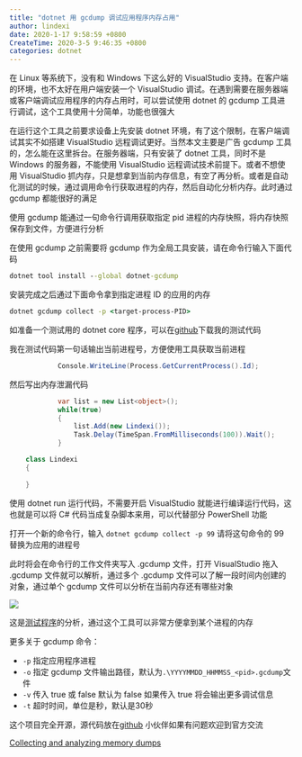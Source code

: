 ```yaml
---
title: "dotnet 用 gcdump 调试应用程序内存占用"
author: lindexi
date: 2020-1-17 9:58:59 +0800
CreateTime: 2020-3-5 9:46:35 +0800
categories: dotnet
---
```


在 Linux 等系统下，没有和 Windows 下这么好的 VisualStudio 支持。在客户端的环境，也不太好在用户端安装一个 VisualStudio 调试。在遇到需要在服务器端或客户端调试应用程序的内存占用时，可以尝试使用 dotnet 的 gcdump 工具进行调试，这个工具使用十分简单，功能也很强大

<!--more-->


<!-- 发布 -->

在运行这个工具之前要求设备上先安装 dotnet 环境，有了这个限制，在客户端调试其实不如搭建 VisualStudio 远程调试更好。当然本文主要是广告 gcdump 工具的，怎么能在这里拆台。在服务器端，只有安装了 dotnet 工具，同时不是 Windows 的服务器，不能使用 VisualStudio 远程调试技术前提下。或者不想使用 VisualStudio 抓内存，只是想拿到当前内存信息，有空了再分析。或者是自动化测试的时候，通过调用命令行获取进程的内存，然后自动化分析内存。此时通过 gcdump 都能很好的满足

使用 gcdump 能通过一句命令行调用获取指定 pid 进程的内存快照，将内存快照保存到文件，方便进行分析

在使用 gcdump 之前需要将 gcdump 作为全局工具安装，请在命令行输入下面代码

```cmd
dotnet tool install --global dotnet-gcdump
```

安装完成之后通过下面命令拿到指定进程 ID 的应用的内存

```cmd
dotnet gcdump collect -p <target-process-PID>
```

如准备一个测试用的 dotnet core 程序，可以在[github](https://github.com/lindexi/lindexi_gd/tree/648db1f7aba1308b5741e6b428b78ac1e79a54c3/WearbewhujawChallwealicel)下载我的测试代码

我在测试代码第一句话输出当前进程号，方便使用工具获取当前进程

```csharp
            Console.WriteLine(Process.GetCurrentProcess().Id);
```

然后写出内存泄漏代码

```csharp
            var list = new List<object>();
            while(true)
            {
                list.Add(new Lindexi());
                Task.Delay(TimeSpan.FromMilliseconds(100)).Wait();
            }

    class Lindexi
    {
        
    }
```

使用 dotnet run 运行代码，不需要开启 VisualStudio 就能进行编译运行代码，这也就是可以将 C# 代码当成复杂脚本来用，可以代替部分 PowerShell 功能

打开一个新的命令行，输入 `dotnet gcdump collect -p 99` 请将这句命令的 99 替换为应用的进程号

此时将会在命令行的工作文件夹写入 .gcdump 文件，打开 VisualStudio 拖入 .gcdump 文件就可以解析，通过多个 .gcdump 文件可以了解一段时间内创建的对象，通过单个 gcdump 文件可以分析在当前内存还有哪些对象

<!-- ![](image/dotnet 用 gcdump 调试应用程序内存占用/dotnet 用 gcdump 调试应用程序内存占用0.png) -->

![](http://image.acmx.xyz/lindexi%2F202011795246131)

这是[测试程序](https://github.com/lindexi/lindexi_gd/tree/648db1f7aba1308b5741e6b428b78ac1e79a54c3/WearbewhujawChallwealicel)的分析，通过这个工具可以非常方便拿到某个进程的内存

更多关于 gcdump 命令：

- `-p` 指定应用程序进程
- `-o` 指定 gcdump 文件输出路径，默认为`.\YYYYMMDD_HHMMSS_<pid>.gcdump`文件
- `-v` 传入 true 或 false 默认为 false 如果传入 true 将会输出更多调试信息
- `-t` 超时时间，单位是秒，默认是30秒

这个项目完全开源，源代码放在[github](https://github.com/dotnet/diagnostics/tree/master/src/Tools/dotnet-gcdump) 小伙伴如果有问题欢迎到官方交流

[Collecting and analyzing memory dumps](https://devblogs.microsoft.com/dotnet/collecting-and-analyzing-memory-dumps/ )

